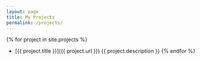 ```yaml
---
layout: page
title: My Projects
permalink: /projects/
---
```


{% for project in site.projects %}
- [{{ project.title }}]({{ project.url }})
  {{ project.description }}
{% endfor %}